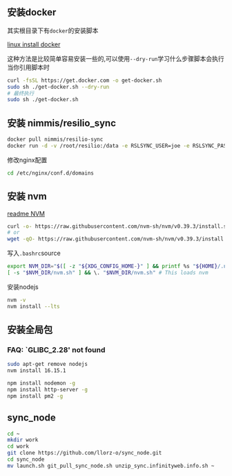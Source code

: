 ## 安装docker

其实根目录下有`docker`的安装脚本

[linux install docker](https://docs.docker.com/engine/install/ubuntu/#install-using-the-convenience-script)

这种方法是比较简单容易安装一些的,可以使用`--dry-run`学习什么步骤脚本会执行当你引用脚本时

```bash
curl -fsSL https://get.docker.com -o get-docker.sh
sudo sh ./get-docker.sh --dry-run
# 最终执行
sudo sh ./get-docker.sh
```

## 安装 nimmis/resilio_sync

```bash
docker pull nimmis/resilio-sync
docker run -d -v /root/resilio:/data -e RSLSYNC_USER=joe -e RSLSYNC_PASS=zlc725361 --name sync -p 8888:8888 -p 33333:33333 nimmis/resilio-sync
```

修改nginx配置

```bash
cd /etc/nginx/conf.d/domains
```

## 安装 nvm

[readme NVM](https://github.com/nvm-sh/nvm#installing-and-updating)

```bash
curl -o- https://raw.githubusercontent.com/nvm-sh/nvm/v0.39.3/install.sh | bash
# or
wget -qO- https://raw.githubusercontent.com/nvm-sh/nvm/v0.39.3/install.sh | bash
```

写入`.bashrc`source

```bash
export NVM_DIR="$([ -z "${XDG_CONFIG_HOME-}" ] && printf %s "${HOME}/.nvm" || printf %s "${XDG_CONFIG_HOME}/nvm")"
[ -s "$NVM_DIR/nvm.sh" ] && \. "$NVM_DIR/nvm.sh" # This loads nvm
```

安装nodejs

```bash
nvm -v
nvm install --lts
```

## 安装全局包


### FAQ: `GLIBC_2.28' not found

```bash
sudo apt-get remove nodejs
nvm install 16.15.1
```

```bash
npm install nodemon -g
npm install http-server -g
npm install pm2 -g
```

## sync_node

```bash
cd ~
mkdir work
cd work
git clone https://github.com/llorz-o/sync_node.git
cd sync_node
mv launch.sh git_pull_sync_node.sh unzip_sync.infinityweb.info.sh ~
```

